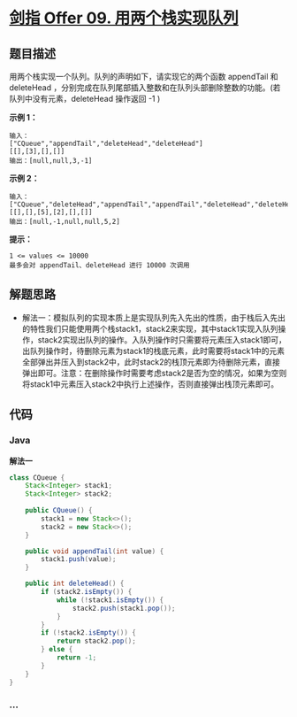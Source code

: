 # [剑指 Offer 09. 用两个栈实现队列](https://leetcode-cn.com/problems/yong-liang-ge-zhan-shi-xian-dui-lie-lcof/)

## 题目描述

用两个栈实现一个队列。队列的声明如下，请实现它的两个函数 appendTail 和 deleteHead ，分别完成在队列尾部插入整数和在队列头部删除整数的功能。(若队列中没有元素，deleteHead 操作返回 -1 )

**示例 1：**

```
输入：
["CQueue","appendTail","deleteHead","deleteHead"]
[[],[3],[],[]]
输出：[null,null,3,-1]
```

**示例 2：**

```
输入：
["CQueue","deleteHead","appendTail","appendTail","deleteHead","deleteHead"]
[[],[],[5],[2],[],[]]
输出：[null,-1,null,null,5,2]
```

**提示：**

```
1 <= values <= 10000
最多会对 appendTail、deleteHead 进行 10000 次调用
```

## 解题思路

- 解法一：模拟队列的实现本质上是实现队列先入先出的性质，由于栈后入先出的特性我们只能使用两个栈stack1，stack2来实现，其中stack1实现入队列操作，stack2实现出队列的操作。入队列操作时只需要将元素压入stack1即可，出队列操作时，待删除元素为stack1的栈底元素，此时需要将stack1中的元素全部弹出并压入到stack2中，此时stack2的栈顶元素即为待删除元素，直接弹出即可。注意：在删除操作时需要考虑stack2是否为空的情况，如果为空则将stack1中元素压入stack2中执行上述操作，否则直接弹出栈顶元素即可。

## 代码

<!-- tabs:start -->

### **Java**

**解法一**

```java
class CQueue {
    Stack<Integer> stack1;
    Stack<Integer> stack2;
    
    public CQueue() {
        stack1 = new Stack<>();
        stack2 = new Stack<>();
    }

    public void appendTail(int value) {
        stack1.push(value);
    }

    public int deleteHead() {
        if (stack2.isEmpty()) {
            while (!stack1.isEmpty()) {
                stack2.push(stack1.pop());
            }
        }
        if (!stack2.isEmpty()) {
            return stack2.pop();
        } else {
            return -1;
        }
    }
}
```

### **...**

```

```

<!-- tabs:end -->